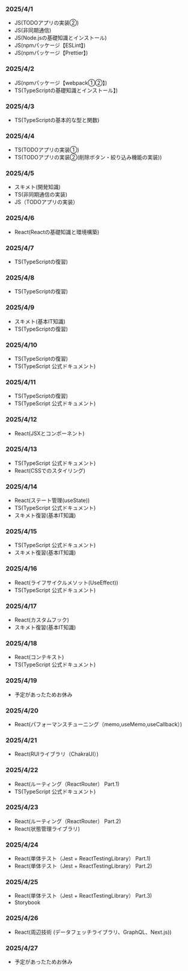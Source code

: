 ### 2025/4/1
-  JS(TODOアプリの実装②)
-  JS(非同期通信)
-  JS(Node.jsの基礎知識とインストール)
-  JS(npmパッケージ【ESLint】)
-  JS(npmパッケージ【Prettier】)

### 2025/4/2
-  JS(npmパッケージ【webpack①②】)
-  TS(TypeScriptの基礎知識とインストール】)

### 2025/4/3
-  TS(TypeScriptの基本的な型と関数)

### 2025/4/4
-  TS(TODOアプリの実装①)
-  TS(TODOアプリの実装②(削除ボタン・絞り込み機能の実装))

### 2025/4/5
-  スキメト(開発知識)
-  TS(非同期通信の実装)
-  JS（TODOアプリの実装）

### 2025/4/6
-  React(Reactの基礎知識と環境構築)

### 2025/4/7
-  TS(TypeScriptの復習)

### 2025/4/8
-  TS(TypeScriptの復習)

### 2025/4/9
-  スキメト(基本IT知識)
-  TS(TypeScriptの復習)

### 2025/4/10
-  TS(TypeScriptの復習)
-  TS(TypeScript 公式ドキュメント)

### 2025/4/11
-  TS(TypeScriptの復習)
-  TS(TypeScript 公式ドキュメント)

### 2025/4/12
-  React(JSXとコンポーネント)

### 2025/4/13
-  TS(TypeScript 公式ドキュメント)
-  React(CSSでのスタイリング)

### 2025/4/14
-  React(ステート管理(useState))
-  TS(TypeScript 公式ドキュメント)
-  スキメト復習(基本IT知識)

### 2025/4/15
-  TS(TypeScript 公式ドキュメント)
-  スキメト復習(基本IT知識)

### 2025/4/16
-  React(ライフサイクルメソット(UseEffect))
-  TS(TypeScript 公式ドキュメント)

### 2025/4/17
-  React(カスタムフック)
-  スキメト復習(基本IT知識)

### 2025/4/18
-  React(コンテキスト)
-  TS(TypeScript 公式ドキュメント)

### 2025/4/19
-  予定があったためお休み

### 2025/4/20
-  React(パフォーマンスチューニング（memo,useMemo,useCallback）)

### 2025/4/21
-  React(RUIライブラリ（ChakraUI）)

### 2025/4/22
-  React(ルーティング（ReactRouter） Part.1)
-  TS(TypeScript 公式ドキュメント)

### 2025/4/23
-  React(ルーティング（ReactRouter） Part.2)
-  React(状態管理ライブラリ)

### 2025/4/24
- React(単体テスト（Jest + ReactTestingLibrary） Part.1)
- React(単体テスト（Jest + ReactTestingLibrary） Part.2)

### 2025/4/25
- React(単体テスト（Jest + ReactTestingLibrary） Part.3)
- Storybook

### 2025/4/26
- React(周辺技術 (データフェッチライブラリ、GraphQL、Next.js))

### 2025/4/27
- 予定があったためお休み